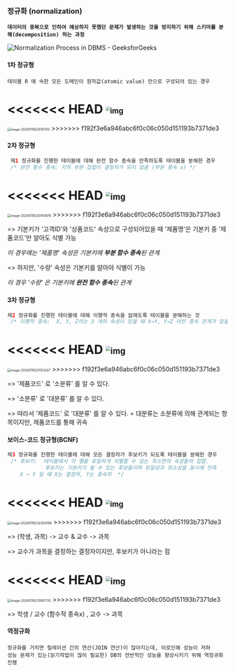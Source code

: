 ### 정규화 (normalization)

**`데이터의 중복으로 인하여 예상하지 못했던 문제가 발생하는 것을 방지하기 위해 스키마를 분해(decomposition) 하는 과정`**

![Normalization Process in DBMS - GeeksforGeeks](https://media.geeksforgeeks.org/wp-content/uploads/20200804110751/normalizationedited.jpg)

#### 1차 정규형

```
테이블 R 에 속한 모든 도메인이 원자값(atomic value) 만으로 구성되어 있는 경우
```

<<<<<<< HEAD
<img src="https://blog.kakaocdn.net/dn/JnmTM/btsDQSQuOWY/UkAKSQYHoU46ce6Kl0epoK/img.png" alt="img" style="zoom:60%;" />
=======
<img src="{{site.url}}\image-20240119225151315.png" alt="image-20240119225151315" style="zoom:50%;" />
>>>>>>> f192f3e6a946abc6f0c06c050d151193b7371de3



#### 2차 정규형

```java
 제1 정규화를 진행한 테이블에 대해 완전 함수 종속을 만족하도록 테이블을 분해한 경우
 /* 완전 함수 종속: 키의 부분 집합이 결정자가 되지 않음 (부분 종속 x) */
```



<<<<<<< HEAD
<img src="https://blog.kakaocdn.net/dn/BsRIu/btsDLu3UxiK/GZTt4bCLRDi6W1V898g7QK/img.png" alt="img" style="zoom:67%;" />
=======
<img src="{{site.url}}\image-20240119230154978.png" alt="image-20240119230154978" style="zoom:50%;" />
>>>>>>> f192f3e6a946abc6f0c06c050d151193b7371de3

=> 기본키가 '고객ID'와 '상품코드' 속성으로 구성되어있을 때 '제품명'은 기본키 중 '제품코드'만 알아도 식별 가능

 *이 경우에는 '제품명' 속성은 기본키에 **부분 함수 종속**된 관계*

=> 하지만, '수량' 속성은 기본키를 알아야 식별이 가능

*이 경우 '수량' 은 기본키에 **완전 함수 종속**된 관계*



#### 3차 정규형

```java
제2 정규화를 진행한 테이블에 대해 이행적 종속을 없애도록 테이블을 분해하는 것
 /* 이행적 종속:  X, Y, Z라는 3 개의 속성이 있을 때 X→Y, Y→Z 이란 종속 관계가 있을 경우, X→Z가 성립 */
```



<<<<<<< HEAD
<img src="https://blog.kakaocdn.net/dn/yrLa2/btsDQ2ZHQeC/yjkzeKZjrhCQT64kGdOq8K/img.png" alt="img" style="zoom:67%;" />
=======
<img src="{{site.url}}\image-20240119231103247.png" alt="image-20240119231103247" style="zoom:50%;" />
>>>>>>> f192f3e6a946abc6f0c06c050d151193b7371de3

=> '제품코드' 로 '소분류' 를 알 수 있다.

=> '소분류' 로 '대분류' 를 알 수 있다.

=> 따라서 '제품코드' 로 '대분류' 를 알 수 있다. =  대분류는 소분류에 의해 관계되는 항목이지만, 제품코드를 통해 귀속



#### 보이스-코드 정규형(BCNF)

```java
제3 정규화를 진행한 테이블에 대해 모든 결정자가 후보키가 되도록 테이블을 분해한 경우
 /* 후보키:  테이블에서 각 행을 유일하게 식별할 수 있는 최소한의 속성들의 집합. 
            후보키는 기본키가 될 수 있는 후보들이며 유일성과 최소성을 동시에 만족 
    X → Y 일 때 X는 결정자, Y는 종속자  */
```



<<<<<<< HEAD
<img src="https://blog.kakaocdn.net/dn/byzQUg/btsDRLi7xl9/yRPsHvVtwCW3kIzR5bMUF1/img.png" alt="img" style="zoom:60%;" />
=======
<img src="{{site.url}}\image-20240119232304769.png" alt="image-20240119232304769" style="zoom:50%;" />
>>>>>>> f192f3e6a946abc6f0c06c050d151193b7371de3

=> (학생, 과목) -> 교수  &  교수 -> 과목

=> 교수가 과목을 결정하는 결정자이지만, 후보키가 아니라는 점



<<<<<<< HEAD
<img src="https://blog.kakaocdn.net/dn/Tb6d2/btsDUJx4yxK/CyMSzLGFKVXUkqhCNGyvj1/img.png" alt="img" style="zoom:67%;" />
=======
<img src="{{site.url}\image-20240119233957133.png" alt="image-20240119233957133" style="zoom:50%;" />
>>>>>>> f192f3e6a946abc6f0c06c050d151193b7371de3

=> 학생 / 교수 (함수적 종속x) , 교수 -> 과목



#### 역정규화

```
정규화를 거치면 릴레이션 간의 연산(JOIN 연산)이 많아지는데, 이로인해 성능이 저하
성능 문제가 있는(읽기작업이 많이 필요한) DB의 전반적인 성능을 향상시키기 위해 역정규화 진행
```
